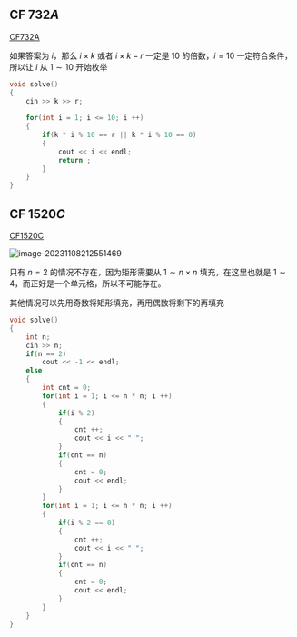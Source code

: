  

## CF $732A$

[CF732A](https://codeforces.com/problemset/problem/732/A)

如果答案为 $i$，那么 $i \times k$ 或者 $i \times k - r$ 一定是 $10$ 的倍数，$i = 10$ 一定符合条件，所以让 $i$ 从 $1 \sim 10$ 开始枚举

```c++
void solve()
{
	cin >> k >> r;
 	
    for(int i = 1; i <= 10; i ++)
    {
        if(k * i % 10 == r || k * i % 10 == 0)
        {
            cout << i << endl;
            return ;
        }
    }
}
```



## CF $1520C$

[CF1520C](https://codeforces.com/problemset/problem/1520/C)

![image-20231108212551469](https://typora-birdy.oss-cn-guangzhou.aliyuncs.com/image-20231108212551469.png)

只有 $n = 2$ 的情况不存在，因为矩形需要从 $1 \sim n \times n$ 填充，在这里也就是 $1 \sim 4$，而正好是一个单元格，所以不可能存在。

其他情况可以先用奇数将矩形填充，再用偶数将剩下的再填充

```c++
void solve()
{
    int n;
    cin >> n;
    if(n == 2)
        cout << -1 << endl;
    else
    {
        int cnt = 0;
        for(int i = 1; i <= n * n; i ++)
        {
            if(i % 2)
            {
                cnt ++;
                cout << i << " ";
            }
            if(cnt == n)
            {
                cnt = 0;
                cout << endl;
            }
        }
        for(int i = 1; i <= n * n; i ++)
        {
            if(i % 2 == 0)
            {
                cnt ++;
                cout << i << " ";
            }
            if(cnt == n)
            {
                cnt = 0;
                cout << endl;
            }
        }
    }
}
```

